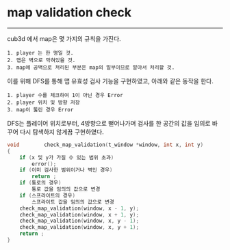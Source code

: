 # map validation check

---

cub3d 에서 map은 몇 가지의 규칙을 가진다.

```
1. player 는 한 명일 것.
2. 맵은 벽으로 막혀있을 것.
3. map에 공백으로 처리된 부분은 map의 일부이므로 알아서 처리할 것.
```

이를 위해 DFS를 통해 맵 유효성 검사 기능을 구현하였고, 아래와 같은 동작을 한다.

```
1. player 수를 체크하여 1이 아닌 경우 Error
2. player 위치 및 방향 저장
3. map이 뚫린 경우 Error
```



DFS는 플레이어 위치로부터, 4방향으로 뻗어나가며 검사를 한 공간의 값을 임의로 바꾸어 다시 탐색하지 않게끔 구현하였다.

```c
void		check_map_validation(t_window *window, int x, int y)
{
	if (x 및 y가 가질 수 있는 범위 초과)
        error();
    if (이미 검사한 범위이거나 벽인 경우)
        return ;
    if (통로의 경우)
        통로 값을 임의의 값으로 변경
    if (스프라이트의 경우)
        스프라이트 값을 임의의 값으로 변경
    check_map_validation(window, x - 1, y);
    check_map_validation(window, x + 1, y);
    check_map_validation(window, x, y - 1);
    check_map_validation(window, x, y + 1);
    return ;
}
```

